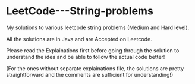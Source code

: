 # LeetCode---String-problems
My solutions to various leetcode string problems (Medium and Hard level). 

All the solutions are in Java and are Accepted on Leetcode. 

Please read the Explainations first before going through the solution to understand the idea and be able to follow the actual code better! 

(For the ones without separate explainations file, the solutions are pretty straightforward and the comments are sufficient for understanding!)
